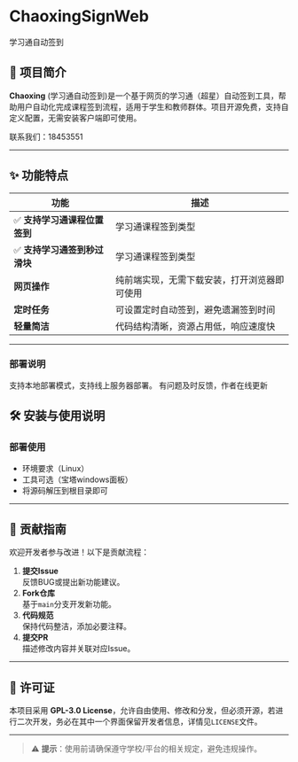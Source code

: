 # ChaoxingSignWeb
学习通自动签到

## 📌 项目简介
**Chaoxing** (学习通自动签到)是一个基于网页的学习通（超星）自动签到工具，帮助用户自动化完成课程签到流程，适用于学生和教师群体。项目开源免费，支持自定义配置，无需安装客户端即可使用。

联系我们：18453551

---

## ✨ 功能特点
| 功能 | 描述 |
|------|------|
| ✅ **支持学习通课程位置签到** | 学习通课程签到类型 |
| ✅ **支持学习通签到秒过滑块** | 学习通课程签到类型 |
| **网页操作** | 纯前端实现，无需下载安装，打开浏览器即可使用 |
| **定时任务** | 可设置定时自动签到，避免遗漏签到时间 |
| **轻量简洁** | 代码结构清晰，资源占用低，响应速度快 |

---
### 部署说明
支持本地部署模式，支持线上服务器部署。
有问题及时反馈，作者在线更新

## 🛠️ 安装与使用说明

### 部署使用

- 环境要求（Linux）
- 工具可选（宝塔windows面板）
- 将源码解压到根目录即可

---

## 🤝 贡献指南
欢迎开发者参与改进！以下是贡献流程：

1. **提交Issue**  
   反馈BUG或提出新功能建议。
2. **Fork仓库**  
   基于`main`分支开发新功能。
3. **代码规范**  
   保持代码整洁，添加必要注释。
4. **提交PR**  
   描述修改内容并关联对应Issue。

---

## 📜 许可证
本项目采用 **GPL-3.0 License**，允许自由使用、修改和分发，但必须开源，若进行二次开发，务必在其中一个界面保留开发者信息，详情见`LICENSE`文件。

---

> ⚠️ **提示**：使用前请确保遵守学校/平台的相关规定，避免违规操作。
